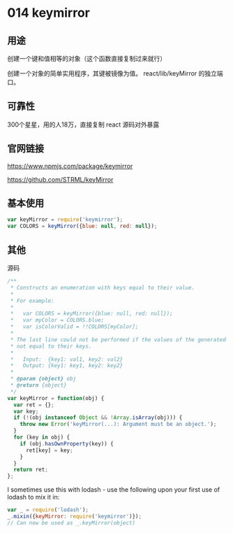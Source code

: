 # 014 keymirror

## 用途

创建一个键和值相等的对象（这个函数直接复制过来就行）

创建一个对象的简单实用程序，其键被镜像为值。 react/lib/keyMirror 的独立端口。

## 可靠性

300个星星，用的人18万，直接复制 react 源码对外暴露

## 官网链接

https://www.npmjs.com/package/keymirror

https://github.com/STRML/keyMirror

## 基本使用

```js
var keyMirror = require('keymirror');
var COLORS = keyMirror({blue: null, red: null});
```

## 其他

源码
```js
/**
 * Constructs an enumeration with keys equal to their value.
 *
 * For example:
 *
 *   var COLORS = keyMirror({blue: null, red: null});
 *   var myColor = COLORS.blue;
 *   var isColorValid = !!COLORS[myColor];
 *
 * The last line could not be performed if the values of the generated enum were
 * not equal to their keys.
 *
 *   Input:  {key1: val1, key2: val2}
 *   Output: {key1: key1, key2: key2}
 *
 * @param {object} obj
 * @return {object}
 */
var keyMirror = function(obj) {
  var ret = {};
  var key;
  if (!(obj instanceof Object && !Array.isArray(obj))) {
    throw new Error('keyMirror(...): Argument must be an object.');
  }
  for (key in obj) {
    if (obj.hasOwnProperty(key)) {
      ret[key] = key;
    }
  }
  return ret;
};

```


I sometimes use this with lodash - use the following upon your first use of lodash to mix it in:

```js
var _ = require('lodash');
_.mixin({keyMirror: require('keymirror')});
// Can now be used as _.keyMirror(object)
```
